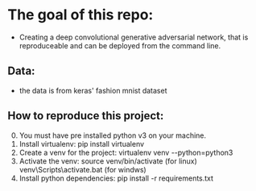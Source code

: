 # The goal of this repo:
- Creating a deep convolutional generative adversarial network, that is reproduceable and can be deployed from the command line.

## Data:
- the data is from keras' fashion mnist dataset

## How to reproduce this project:
0. You must have pre installed python v3 on your machine.
1. Install virtualenv: pip install virtualenv
2. Create a venv for the project: virtualenv venv --python=python3
3. Activate the venv: source venv/bin/activate (for linux) venv\Scripts\activate.bat (for windws)
4. Install python dependencies: pip install -r requirements.txt
